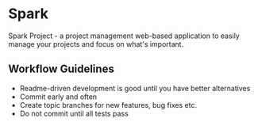 # Spark

Spark Project - a project management web-based application to easily manage
your projects and focus on what's important.


## Workflow Guidelines

- Readme-driven development is good until you have better alternatives
- Commit early and often
- Create topic branches for new features, bug fixes etc.
- Do not commit until all tests pass
